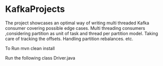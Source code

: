 # KafkaProjects
The project showcases an optimal  way of writing multi threaded Kafka consumer covering possible edge cases.
    Multi threading consumers ,considering partition as unit of task and thread per partition model.
    Taking care of tracking the offsets.
    Handling partition rebalances.
    etc.
    
   
 To Run
 mvn clean install
 
 Run the following class
 Driver.java
